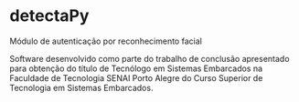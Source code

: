 # detectaPy
Módulo de autenticação por reconhecimento facial

Software desenvolvido como parte do trabalho de conclusão apresentado para obtenção do título de Tecnólogo em Sistemas Embarcados na Faculdade de Tecnologia SENAI Porto Alegre do Curso Superior de Tecnologia em Sistemas Embarcados.

